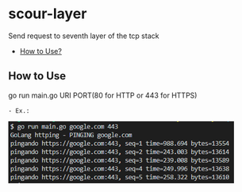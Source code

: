 # scour-layer
Send request to seventh layer of the tcp stack

- [How to Use?](#How-to-use)

## How to Use

go run main.go URI PORT(80 for HTTP or 443 for HTTPS)

    - Ex.: 

![exemplo1](images/exemplo1.png)